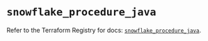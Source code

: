 # `snowflake_procedure_java`

Refer to the Terraform Registry for docs: [`snowflake_procedure_java`](https://registry.terraform.io/providers/snowflakedb/snowflake/2.1.0/docs/resources/procedure_java).
